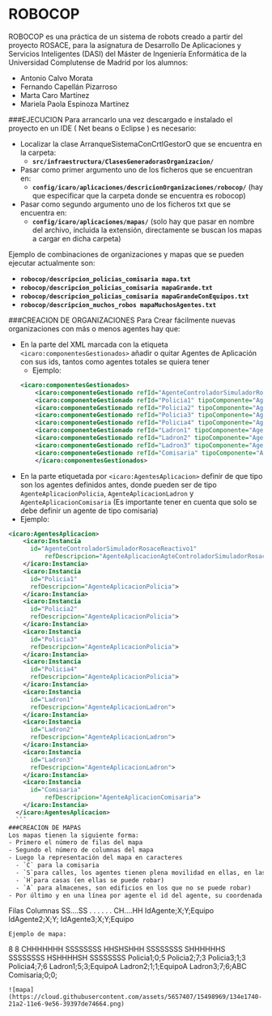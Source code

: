 # ROBOCOP
ROBOCOP es una práctica de un sistema de robots creado a partir del proyecto ROSACE, para la asignatura de Desarrollo De Aplicaciones y Servicios Inteligentes (DASI) del Máster de Ingeniería Enformática de la Universidad Complutense de Madrid por los alumnos:
- Antonio Calvo Morata
- Fernando Capellán Pizarroso
- Marta Caro Martínez
- Mariela Paola Espinoza Martínez

###EJECUCION
Para arrancarlo una vez descargado e instalado el proyecto en un IDE ( Net beans o Eclipse ) es necesario:
- Localizar la clase ArranqueSistemaConCrtlGestorO que se encuentra en la carpeta:  
  - <b>`src/infraestructura/ClasesGeneradorasOrganizacion/`</b>
- Pasar como primer argumento uno de los ficheros que se encuentran en:
  - <b>`config/icaro/aplicaciones/descricionOrganizaciones/robocop/`</b> (hay que especificar que la carpeta donde se encuentra es robocop)
- Pasar como segundo argumento uno de los ficheros txt que se encuentra en:
  - <b>`config/icaro/aplicaciones/mapas/`</b> (solo hay que pasar en nombre del archivo, incluida la extensión, directamente se buscan los mapas a cargar en dicha carpeta)

Ejemplo de combinaciones de organizaciones y mapas que se pueden ejecutar actualmente son:
- <b>`robocop/descripcion_policias_comisaria mapa.txt`</b>
- <b>`robocop/descripcion_policias_comisaria mapaGrande.txt`</b>
- <b>`robocop/descripcion_policias_comisaria mapaGrandeConEquipos.txt`</b>
- <b>`robocop/descripcion_muchos_robos mapaMuchosAgentes.txt`</b>

###CREACION DE ORGANIZACIONES
Para Crear fácilmente nuevas organizaciones con más o menos agentes hay que:
  - En la parte del XML marcada con la etiqueta `<icaro:componentesGestionados>` añadir o quitar Agentes de Aplicación con sus ids, tantos como agentes totales se quiera tener
    - Ejemplo: 
    ```xml
    <icaro:componentesGestionados>
        <icaro:componenteGestionado refId="AgenteControladorSimuladorRosaceReactivo1" tipoComponente="AgenteAplicacion"/>
        <icaro:componenteGestionado refId="Policia1" tipoComponente="AgenteAplicacion"/>
        <icaro:componenteGestionado refId="Policia2" tipoComponente="AgenteAplicacion"/>
        <icaro:componenteGestionado refId="Policia3" tipoComponente="AgenteAplicacion"/>
        <icaro:componenteGestionado refId="Policia4" tipoComponente="AgenteAplicacion"/>
        <icaro:componenteGestionado refId="Ladron1" tipoComponente="AgenteAplicacion"/>
        <icaro:componenteGestionado refId="Ladron2" tipoComponente="AgenteAplicacion"/>
        <icaro:componenteGestionado refId="Ladron3" tipoComponente="AgenteAplicacion"/>
        <icaro:componenteGestionado refId="Comisaria" tipoComponente="AgenteAplicacion"/>
		</icaro:componentesGestionados>
      ```
  - En la parte etiquetada por `<icaro:AgentesAplicacion>` definir de que tipo son los agentes definidos antes, donde pueden ser de tipo `AgenteAplicacionPolicia`, `AgenteAplicacionLadron` y `AgenteAplicacionComisaria` (Es importante tener en cuenta que solo se debe definir un agente de tipo comisaria)
  - Ejemplo:
  
  ```xml
  <icaro:AgentesAplicacion>
      <icaro:Instancia 
      	id="AgenteControladorSimuladorRosaceReactivo1" 
    		refDescripcion="AgenteAplicacionAgteControladorSimuladorRosace">
      </icaro:Instancia>
      <icaro:Instancia 
      	id="Policia1" 
      	refDescripcion="AgenteAplicacionPolicia">
      </icaro:Instancia>
      <icaro:Instancia 
      	id="Policia2" 
      	refDescripcion="AgenteAplicacionPolicia">
      </icaro:Instancia>
      <icaro:Instancia 
      	id="Policia3" 
      	refDescripcion="AgenteAplicacionPolicia">
      </icaro:Instancia>
      <icaro:Instancia 
      	id="Policia4" 
      	refDescripcion="AgenteAplicacionPolicia">
      </icaro:Instancia>
      <icaro:Instancia 
      	id="Ladron1" 
      	refDescripcion="AgenteAplicacionLadron">
      </icaro:Instancia>
      <icaro:Instancia 
      	id="Ladron2" 
      	refDescripcion="AgenteAplicacionLadron">
      </icaro:Instancia>
      <icaro:Instancia 
      	id="Ladron3" 
      	refDescripcion="AgenteAplicacionLadron">
      </icaro:Instancia>
      <icaro:Instancia 
      	id="Comisaria" 
    		refDescripcion="AgenteAplicacionComisaria">
      </icaro:Instancia>
	</icaro:AgentesAplicacion>
	```
###CREACION DE MAPAS
Los mapas tienen la siguiente forma:
  - Primero el número de filas del mapa
  - Segundo el número de columnas del mapa
  - Luego la representación del mapa en caracteres
    - `C` para la comisaria
    - `S`para calles, los agentes tienen plena movilidad en ellas, en las demás casillas sólo es posible moverse de abajo-arriba para entrar a la casilla y arriba-abajo para salir, <b>los agentes son inteligentes y saben usar las puertas</b>
    - `H`para casas (en ellas se puede robar)
    - `A` para almacenes, son edificios en los que no se puede robar)
  - Por último y en una línea por agente el id del agente, su coordenada X inicial, su coordenada Y inicial y el nombre de su sequipo en caso de que sean ladrones, atributos separados por `;` (es importante que haya tantos agentes como se ha definido en la organización, así como que usen los mismo ids)
  ```
  Filas
  Columnas
  SS....SS
  .      .
  .      .
  .      .
  CH....HH
  IdAgente;X;Y;Equipo
  IdAgente2;X;Y;
  IdAgente3;X;Y;Equipo
  ```
  Ejemplo de mapa:
  ```
  8
  8
  CHHHHHHH
  SSSSSSSS
  HHSHSHHH
  SSSSSSSS
  SHHHHHHS
  SSSSSSSS
  HSHHHHSH
  SSSSSSSS
  Policia1;0;5
  Policia2;7;3
  Policia3;1;3
  Policia4;7;6
  Ladron1;5;3;EquipoA
  Ladron2;1;1;EquipoA
  Ladron3;7;6;ABC
  Comisaria;0;0;
  
  ```
  ![mapa](https://cloud.githubusercontent.com/assets/5657407/15498969/134e1740-21a2-11e6-9e56-39397de74664.png)
